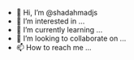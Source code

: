 - 👋 Hi, I’m @shadahmadjs
- 👀 I’m interested in ...
- 🌱 I’m currently learning ...
- 💞️ I’m looking to collaborate on ...
- 📫 How to reach me ...

<!---
shadahmadjs/shadahmadjs is a ✨ special ✨ repository because its `README.md` (this file) appears on your GitHub profile.
You can click the Preview link to take a look at your changes.
--->

